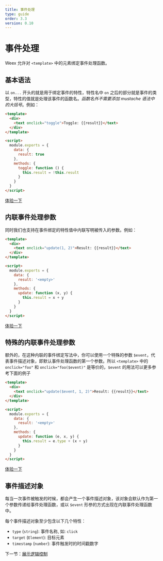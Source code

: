 ```yaml
---
title: 事件处理
type: guide
order: 3.3
version: 0.10
---
```


# 事件处理

Weex 允许对 `<template>` 中的元素绑定事件处理函数。

## 基本语法

以 `on...` 开头的就是用于绑定事件的特性，特性名中 `on` 之后的部分就是事件的类型，特性的值就是处理该事件的函数名。_函数名外不需要添加 mustache 语法中的大括号_。例如：

```html
<template>
  <div>
    <text onclick="toggle">Toggle: {{result}}</text>
  </div>
</template>

<script>
  module.exports = {
    data: {
      result: true
    },
    methods: {
      toggle: function () {
        this.result = !this.result
      }
    }
  }
</script>
```

[体验一下](http://dotwe.org/2f9f910a60ffc1ed54c797390d6615e1)

## 内联事件处理参数

同时我们也支持在事件绑定的特性值中内联写明被传入的参数。例如：

```html
<template>
  <div>
    <text onclick="update(1, 2)">Result: {{result}}</text>
  </div>
</template>

<script>
  module.exports = {
    data: {
      result: '<empty>'
    },
    methods: {
      update: function (x, y) {
        this.result = x + y
      }
    }
  }
</script>
```

[体验一下](http://dotwe.org/777056d8985e73567464e2d66cbe73fc)

## 特殊的内联事件处理参数

额外的，在这种内联的事件绑定写法中，你可以使用一个特殊的参数 `$event`，代表事件描述对象，即默认事件处理函数的第一个参数。所以 `<template>` 中的 `onclick="foo"` 和 `onclick="foo($event)"` 是等价的，`$event` 的用法可以更多参考下面的例子

```html
<template>
  <div>
    <text onclick="update($event, 1, 2)">Result: {{result}}</text>
  </div>
</template>

<script>
  module.exports = {
    data: {
      result: '<empty>'
    },
    methods: {
      update: function (e, x, y) {
        this.result = e.type + (x + y)
      }
    }
  }
</script>
```

[体验一下](http://dotwe.org/5e1e7c22f036725e44c3ff492f173400)

## 事件描述对象

每当一次事件被触发的时候，都会产生一个事件描述对象，该对象会默认作为第一个参数传递给事件处理函数，或以 `$event` 形参的方式出现在内联事件处理函数中。

每个事件描述对象至少包含以下几个特性：

- `type` (`string`): 事件名称, 如: `click`
- `target` (`Element`): 目标元素
- `timestamp` (`number`): 事件触发时的时间戳数字

下一节：[展示逻辑控制](./display-logic.html)
